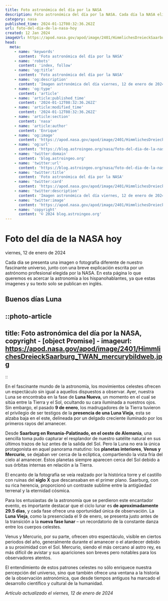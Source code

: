 ```yaml
---
title: Foto astronómica del día por la NASA
description: Foto astronómica del día por la NASA. Cada día la NASA elige una imagen de los aficionados a la astronomía para ser la foto del día.
category: nasa
published_time: 2024-01-12T08:32:36.262Z
url: foto-del-dia-de-la-nasa-hoy
created: 12 Jan 2024
imageUrl: https://apod.nasa.gov/apod/image/2401/HimmlichesDreieckSaarburg_TWAN_mercurybildweb.jpg
head:
  meta:
    - name: 'keywords'
      content: 'Foto astronómica del día por la NASA'
    - name: 'robots'
      content: 'index, follow'
    - name: 'og:title'
      content: 'Foto astronómica del día por la NASA'
    - name: 'og:description'
      content: 'Imagen astronómica del día viernes, 12 de enero de 2024 por la NASA; Buenos días Luna'
    - name: 'og:type'
      content: 'article'
    - name: 'article:published_time'
      content: '2024-01-12T08:32:36.262Z'
    - name: 'article:modified_time'
      content: '2024-01-12T08:32:36.262Z'
    - name: 'article:section'
      content: 'nasa'
    - name: 'article:author'
      content: 'Enrique'
    - name: 'og:image'
      content: 'https://apod.nasa.gov/apod/image/2401/HimmlichesDreieckSaarburg_TWAN_mercurybildweb.jpg'
    - name: 'og:url'
      content: 'https://blog.astroingeo.org/nasa/foto-del-dia-de-la-nasa-hoy'
    - name: 'twitter:domain'
      content: 'blog.astroingeo.org'
    - name: 'twitter:url'
      content: 'https://blog.astroingeo.org/nasa/foto-del-dia-de-la-nasa-hoy'
    - name: 'twitter:title'
      content: 'Foto astronómica del día por la NASA'
    - name: 'twitter:card'
      content: 'https://apod.nasa.gov/apod/image/2401/HimmlichesDreieckSaarburg_TWAN_mercurybildweb.jpg'
    - name: 'twitter:description'
      content: 'Imagen astronómica del día viernes, 12 de enero de 2024 por la NASA; Buenos días Luna'
    - name: 'twitter:image'
      content: 'https://apod.nasa.gov/apod/image/2401/HimmlichesDreieckSaarburg_TWAN_mercurybildweb.jpg'
    - name: 'copyright'
      content: '© 2024 blog.astroingeo.org'
---
```

# Foto del día de la NASA hoy
viernes, 12 de enero de 2024

Cada día se presenta una imagen o fotografía diferente de nuestro fascinante universo, junto con una breve explicación escrita por un astrónomo profesional elegida por la NASA.
En esta página lo que queremos es acercar la astronomía a los hispanohablantes, ya que estas imagenes y su texto solo se publican en inglés.
## Buenos días Luna


::photo-article
---
title: Foto astronómica del día por la NASA, copyright - [object Promise] -
imageurl: https://apod.nasa.gov/apod/image/2401/HimmlichesDreieckSaarburg_TWAN_mercurybildweb.jpg
---
::



En el fascinante mundo de la astronomía, los movimientos celestes ofrecen un espectáculo sin igual a aquellos dispuestos a observar. Ayer, nuestra Luna se encontraba en la fase de **Luna Nueva**, un momento en el cual se sitúa entre la Tierra y el Sol, ocultando su cara iluminada a nuestros ojos. Sin embargo, el pasado **9 de enero**, los madrugadores de la Tierra tuvieron el privilegio de ser testigos de la **presencia de una Luna Vieja**, esta se alzaba baja en el este, delineada por un delgado creciente iluminado por los primeros rayos del amanecer.

Desde **Saarburg en Renania-Palatinado, en el oeste de Alemania**, una sencilla toma pudo capturar el resplandor de nuestro satélite natural en sus últimos trazos de luz antes de la salida del Sol. Pero la Luna no era la única protagonista en aquel panorama matutino: los **planetas interiores**, **Venus y Mercurio**, se dejaban ver cerca de la eclíptica, compartiendo la vista fría del cielo al amanecer. Estos planetas siempre aparecen cerca del Sol debido a sus órbitas internas en relación a la Tierra.

El encanto de la fotografía se veía realzado por la histórica torre y el castillo con ruinas del **siglo X** que descansaban en el primer plano. Saarburg, con su rica herencia, proporcionó un contraste sublime entre la antigüedad terrenal y la eternidad cósmica.

Para los entusiastas de la astronomía que se perdieron este encantador evento, es importante destacar que el ciclo lunar es **de aproximadamente 29.5 días**, y cada fase ofrece una oportunidad única de observación. La **Luna Vieja**, como la presenciada el 9 de enero, se presenta justo antes de la transición a la **nueva fase lunar** – un recordatorio de la constante danza entre los cuerpos celestes.

Venus y Mercurio, por su parte, ofrecen otro espectáculo, visible en ciertos periodos del año, generalmente durante el amanecer o el atardecer debido a su proximidad con el Sol. Mercurio, siendo el más cercano al astro rey, es más difícil de avistar y sus apariciones son breves pero notables para los observadores atentos.

El entendimiento de estos patrones celestes no sólo enriquece nuestra percepción del universo, sino que también ofrece una ventana a la historia de la observación astronómica, que desde tiempos antiguos ha marcado el desarrollo científico y cultural de la humanidad.

_Artículo actualizado el viernes, 12 de enero de 2024_